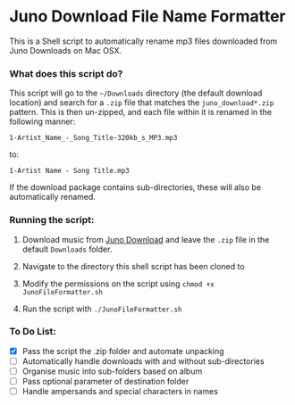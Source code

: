 # Juno Download File Name Formatter

This is a Shell script to automatically rename mp3 files downloaded from Juno Downloads on Mac OSX.

### What does this script do?

This script will go to the `~/Downloads` directory (the default download location) and search for a `.zip` file that matches the `juno_download*.zip` pattern. This is then un-zipped, and each file within it is renamed in the following manner:

```
1-Artist_Name_-_Song_Title-320kb_s_MP3.mp3
```

to:
```
1-Artist Name - Song Title.mp3
```
If the download package contains sub-directories, these will also be automatically renamed.

### Running the script:

1. Download music from [Juno Download](https://www.junodownload.com/) and leave the `.zip` file in the default `Downloads` folder.

1. Navigate to the directory this shell script has been cloned to

1. Modify the permissions on the script using `chmod +x JunoFileFormatter.sh`

1. Run the script with `./JunoFileFormatter.sh`


### To Do List:

- [X] Pass the script the .zip folder and automate unpacking
- [ ] Automatically handle downloads with and without sub-directories
- [ ] Organise music into sub-folders based on album
- [ ] Pass optional parameter of destination folder
- [ ] Handle ampersands and special characters in names